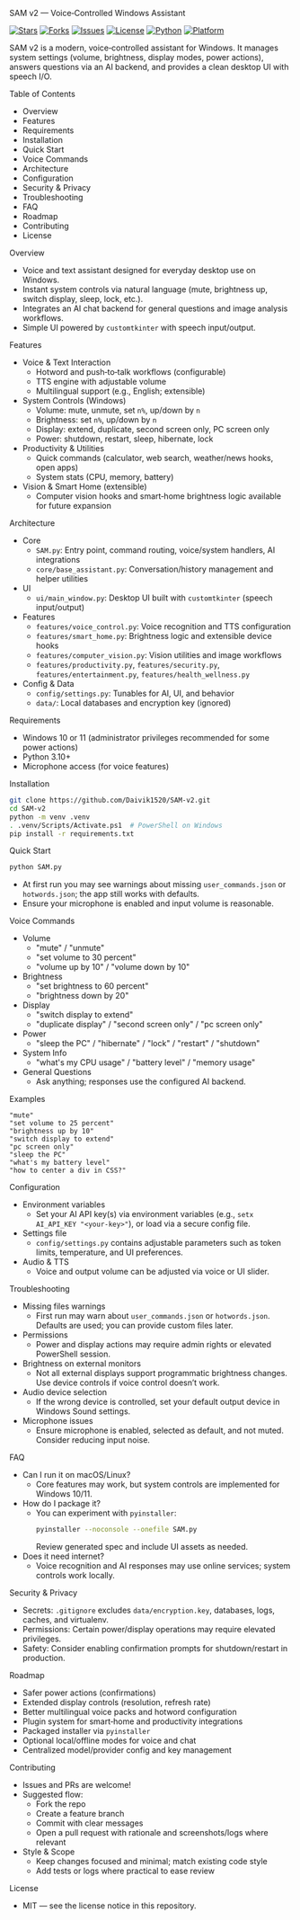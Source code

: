 SAM v2 — Voice‑Controlled Windows Assistant

[![Stars](https://img.shields.io/github/stars/Daivik1520/SAM-v2?style=social)](https://github.com/Daivik1520/SAM-v2/stargazers)
[![Forks](https://img.shields.io/github/forks/Daivik1520/SAM-v2?style=social)](https://github.com/Daivik1520/SAM-v2/network/members)
[![Issues](https://img.shields.io/github/issues/Daivik1520/SAM-v2)](https://github.com/Daivik1520/SAM-v2/issues)
[![License](https://img.shields.io/badge/License-MIT-green.svg)](#license)
[![Python](https://img.shields.io/badge/Python-3.10%2B-blue)](requirements.txt)
[![Platform](https://img.shields.io/badge/Platform-Windows%2010%2F11-lightgrey)](#requirements)

SAM v2 is a modern, voice‑controlled assistant for Windows. It manages system settings (volume, brightness, display modes, power actions), answers questions via an AI backend, and provides a clean desktop UI with speech I/O.

Table of Contents
- Overview
- Features
- Requirements
- Installation
- Quick Start
- Voice Commands
 - Architecture
- Configuration
- Security & Privacy
 - Troubleshooting
 - FAQ
- Roadmap
- Contributing
- License

Overview
- Voice and text assistant designed for everyday desktop use on Windows.
- Instant system controls via natural language (mute, brightness up, switch display, sleep, lock, etc.).
- Integrates an AI chat backend for general questions and image analysis workflows.
- Simple UI powered by `customtkinter` with speech input/output.

Features
- Voice & Text Interaction
  - Hotword and push‑to‑talk workflows (configurable)
  - TTS engine with adjustable volume
  - Multilingual support (e.g., English; extensible)
- System Controls (Windows)
  - Volume: mute, unmute, set `n%`, up/down by `n`
  - Brightness: set `n%`, up/down by `n`
  - Display: extend, duplicate, second screen only, PC screen only
  - Power: shutdown, restart, sleep, hibernate, lock
- Productivity & Utilities
  - Quick commands (calculator, web search, weather/news hooks, open apps)
  - System stats (CPU, memory, battery)
- Vision & Smart Home (extensible)
  - Computer vision hooks and smart‑home brightness logic available for future expansion

Architecture
- Core
  - `SAM.py`: Entry point, command routing, voice/system handlers, AI integrations
  - `core/base_assistant.py`: Conversation/history management and helper utilities
- UI
  - `ui/main_window.py`: Desktop UI built with `customtkinter` (speech input/output)
- Features
  - `features/voice_control.py`: Voice recognition and TTS configuration
  - `features/smart_home.py`: Brightness logic and extensible device hooks
  - `features/computer_vision.py`: Vision utilities and image workflows
  - `features/productivity.py`, `features/security.py`, `features/entertainment.py`, `features/health_wellness.py`
- Config & Data
  - `config/settings.py`: Tunables for AI, UI, and behavior
  - `data/`: Local databases and encryption key (ignored)


Requirements
- Windows 10 or 11 (administrator privileges recommended for some power actions)
- Python 3.10+
- Microphone access (for voice features)

Installation
```bash
git clone https://github.com/Daivik1520/SAM-v2.git
cd SAM-v2
python -m venv .venv
. .venv/Scripts/Activate.ps1  # PowerShell on Windows
pip install -r requirements.txt
```

Quick Start
```bash
python SAM.py
```
- At first run you may see warnings about missing `user_commands.json` or `hotwords.json`; the app still works with defaults.
- Ensure your microphone is enabled and input volume is reasonable.

Voice Commands
- Volume
  - "mute" / "unmute"
  - "set volume to 30 percent"
  - "volume up by 10" / "volume down by 10"
- Brightness
  - "set brightness to 60 percent"
  - "brightness down by 20"
- Display
  - "switch display to extend"
  - "duplicate display" / "second screen only" / "pc screen only"
- Power
  - "sleep the PC" / "hibernate" / "lock" / "restart" / "shutdown"
- System Info
  - "what's my CPU usage" / "battery level" / "memory usage"
- General Questions
  - Ask anything; responses use the configured AI backend.

Examples
```text
"mute"
"set volume to 25 percent"
"brightness up by 10"
"switch display to extend"
"pc screen only"
"sleep the PC"
"what's my battery level"
"how to center a div in CSS?"
```


Configuration
- Environment variables
  - Set your AI API key(s) via environment variables (e.g., `setx AI_API_KEY "<your-key>"`), or load via a secure config file.
- Settings file
  - `config/settings.py` contains adjustable parameters such as token limits, temperature, and UI preferences.
- Audio & TTS
  - Voice and output volume can be adjusted via voice or UI slider.

Troubleshooting
- Missing files warnings
  - First run may warn about `user_commands.json` or `hotwords.json`. Defaults are used; you can provide custom files later.
- Permissions
  - Power and display actions may require admin rights or elevated PowerShell session.
- Brightness on external monitors
  - Not all external displays support programmatic brightness changes. Use device controls if voice control doesn’t work.
- Audio device selection
  - If the wrong device is controlled, set your default output device in Windows Sound settings.
- Microphone issues
  - Ensure microphone is enabled, selected as default, and not muted. Consider reducing input noise.

FAQ
- Can I run it on macOS/Linux?
  - Core features may work, but system controls are implemented for Windows 10/11.
- How do I package it?
  - You can experiment with `pyinstaller`:
    ```bash
    pyinstaller --noconsole --onefile SAM.py
    ```
    Review generated spec and include UI assets as needed.
- Does it need internet?
  - Voice recognition and AI responses may use online services; system controls work locally.


Security & Privacy
- Secrets: `.gitignore` excludes `data/encryption.key`, databases, logs, caches, and virtualenv.
- Permissions: Certain power/display operations may require elevated privileges.
- Safety: Consider enabling confirmation prompts for shutdown/restart in production.

Roadmap
- Safer power actions (confirmations)
- Extended display controls (resolution, refresh rate)
- Better multilingual voice packs and hotword configuration
- Plugin system for smart‑home and productivity integrations
- Packaged installer via `pyinstaller`
 - Optional local/offline modes for voice and chat
 - Centralized model/provider config and key management

Contributing
- Issues and PRs are welcome!
- Suggested flow:
  - Fork the repo
  - Create a feature branch
  - Commit with clear messages
  - Open a pull request with rationale and screenshots/logs where relevant
 - Style & Scope
   - Keep changes focused and minimal; match existing code style
   - Add tests or logs where practical to ease review

License
- MIT — see the license notice in this repository.
